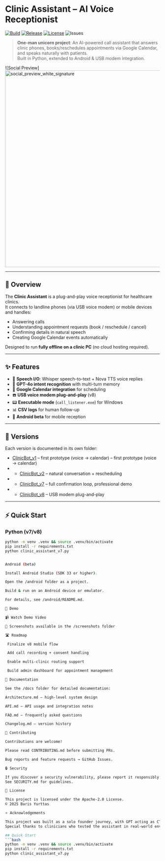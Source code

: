 # Clinic Assistant – AI Voice Receptionist  
[![Build](https://img.shields.io/github/actions/workflow/status/bar-rr/ClinicAssistant-/ci.yml)](../../actions)
[![Release](https://img.shields.io/github/v/release/bar-rr/ClinicAssistant-)](../../releases)
[![License](https://img.shields.io/github/license/bar-rr/ClinicAssistant-)](LICENSE)
![Issues](https://img.shields.io/github/issues/bar-rr/ClinicAssistant-)

> **One-man unicorn project**: An AI-powered call assistant that answers clinic phones, books/reschedules appointments via Google Calendar, and speaks naturally with patients.  
> Built in Python, extended to Android & USB modem integration.

![Social Preview]<img width="1280" height="640" alt="social_preview_white_signature" src="https://github.com/user-attachments/assets/b7ea6898-8a20-4945-8272-05b4839b9933" />


---

## 🚀 Overview
The **Clinic Assistant** is a plug-and-play voice receptionist for healthcare clinics.  
It connects to landline phones (via USB voice modem) or mobile devices and handles:

- Answering calls  
- Understanding appointment requests (book / reschedule / cancel)  
- Confirming details in natural speech  
- Creating Google Calendar events automatically  

Designed to run **fully offline on a clinic PC** (no cloud hosting required).

---

## ✨ Features
- 🎤 **Speech I/O**: Whisper speech-to-text + Nova TTS voice replies  
- 🧠 **GPT-4o intent recognition** with multi-turn memory  
- 📅 **Google Calendar integration** for scheduling  
- ☎️ **USB voice modem plug-and-play** (v8)  
- 📟 **Executable mode** (`call_listener.exe`) for Windows  
- 📊 **CSV logs** for human follow-up  
- 📱 **Android beta** for mobile reception  

---

## 📂 Versions
Each version is documented in its own folder:

- [ClinicBot_v1](./ClinicAssistant/ClinicBot_v1/) – first prototype (voice → calendar) – first prototype (voice → calendar)  
- - [ClinicBot_v2](https://github.com/bar-rr/ClinicAssistant-/tree/main/ClinicBot_v2) – natural conversation + rescheduling  
- - [ClinicBot_v7](https://github.com/bar-rr/ClinicAssistant-/tree/main/ClinicBot_v7) – full confirmation loop, professional demo  
- - [ClinicBot_v8](https://github.com/bar-rr/ClinicAssistant-/tree/main/ClinicBot_v8) – USB modem plug-and-play  

---

## ⚡ Quick Start

### Python (v7/v8)
```bash
python -m venv .venv && source .venv/bin/activate
pip install -r requirements.txt
python clinic_assistant_v7.py


Android (beta)

Install Android Studio (SDK 33 or higher).

Open the /android folder as a project.

Build & run on an Android device or emulator.

For details, see /android/README.md.

🎥 Demo

📹 Watch Demo Video

📸 Screenshots available in the /screenshots folder

🛣️ Roadmap

 Finalize v8 mobile flow

 Add call recording + consent handling

 Enable multi-clinic routing support

 Build admin dashboard for appointment management

📖 Documentation

See the /docs folder for detailed documentation:

Architecture.md – high-level system design

API.md – API usage and integration notes

FAQ.md – frequently asked questions

Changelog.md – version history

🤝 Contributing

Contributions are welcome!

Please read CONTRIBUTING.md before submitting PRs.

Bug reports and feature requests → GitHub Issues.

🔒 Security

If you discover a security vulnerability, please report it responsibly.
See SECURITY.md for guidelines.

📜 License

This project is licensed under the Apache-2.0 License.
© 2025 Baris Yurttas

⭐ Acknowledgements

This project was built as a solo founder journey, with GPT acting as CTO.
Special thanks to clinicians who tested the assistant in real-world environments and provided invaluable feedback.

## Quick Start
```bash
python -m venv .venv && source .venv/bin/activate
pip install -r requirements.txt
python clinic_assistant_v7.py
